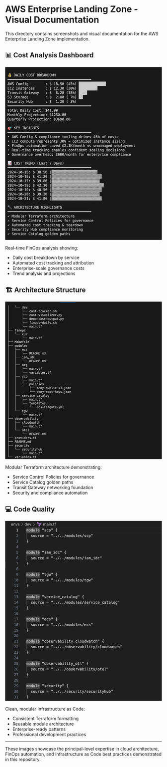 # AWS Enterprise Landing Zone - Visual Documentation

This directory contains screenshots and visual documentation for the AWS Enterprise Landing Zone implementation.

## 📊 Cost Analysis Dashboard
![Cost Breakdown](images/cost-breakfown.png)

Real-time FinOps analysis showing:
- Daily cost breakdown by service
- Automated cost tracking and attribution
- Enterprise-scale governance costs
- Trend analysis and projections

## 🏗️ Architecture Structure
![Architecture Structure](images/arch-structure.png)

Modular Terraform architecture demonstrating:
- Service Control Policies for governance
- Service Catalog golden paths
- Transit Gateway networking foundation
- Security and compliance automation

## 💻 Code Quality
![Terraform Code](images/tf-main-snippet.png)

Clean, modular Infrastructure as Code:
- Consistent Terraform formatting
- Reusable module architecture
- Enterprise-ready patterns
- Professional development practices

---

These images showcase the principal-level expertise in cloud architecture, FinOps automation, and Infrastructure as Code best practices demonstrated in this repository.
